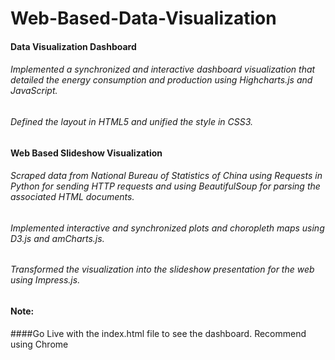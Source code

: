 # Web-Based-Data-Visualization

#### Data Visualization Dashboard
###### Implemented a synchronized and interactive dashboard visualization that detailed the energy consumption and production using Highcharts.js and JavaScript.
###### Defined the layout in HTML5 and unified the style in CSS3.

#### Web Based Slideshow Visualization
###### Scraped data from National Bureau of Statistics of China using Requests in Python for sending HTTP requests and using BeautifulSoup for parsing the associated HTML documents.
###### Implemented interactive and synchronized plots and choropleth maps using D3.js and amCharts.js.
###### Transformed the visualization into the slideshow presentation for the web using Impress.js.


#### Note:
####Go Live with the index.html file to see the dashboard. Recommend using Chrome
